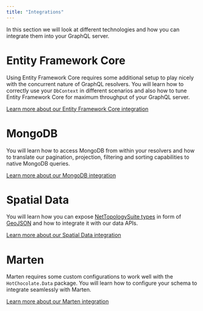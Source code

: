 ```yaml
---
title: "Integrations"
---
```


In this section we will look at different technologies and how you can integrate them into your GraphQL server.

# Entity Framework Core

Using Entity Framework Core requires some additional setup to play nicely with the concurrent nature of GraphQL resolvers. You will learn how to correctly use your `DbContext` in different scenarios and also how to tune Entity Framework Core for maximum throughput of your GraphQL server.

[Learn more about our Entity Framework Core integration](/docs/hotchocolate/v14/integrations/entity-framework)

# MongoDB

You will learn how to access MongoDB from within your resolvers and how to translate our pagination, projection, filtering and sorting capabilities to native MongoDB queries.

[Learn more about our MongoDB integration](/docs/hotchocolate/v14/integrations/mongodb)

# Spatial Data

You will learn how you can expose [NetTopologySuite types](https://github.com/NetTopologySuite/NetTopologySuite) in form of [GeoJSON](https://geojson.org/) and how to integrate it with our data APIs.

[Learn more about our Spatial Data integration](/docs/hotchocolate/v14/integrations/spatial-data)

# Marten

Marten requires some custom configurations to work well with the `HotChocolate.Data` package. You will learn how to configure your schema to integrate seamlessly with Marten.

[Learn more about our Marten integration](/docs/hotchocolate/v14/integrations/marten)
